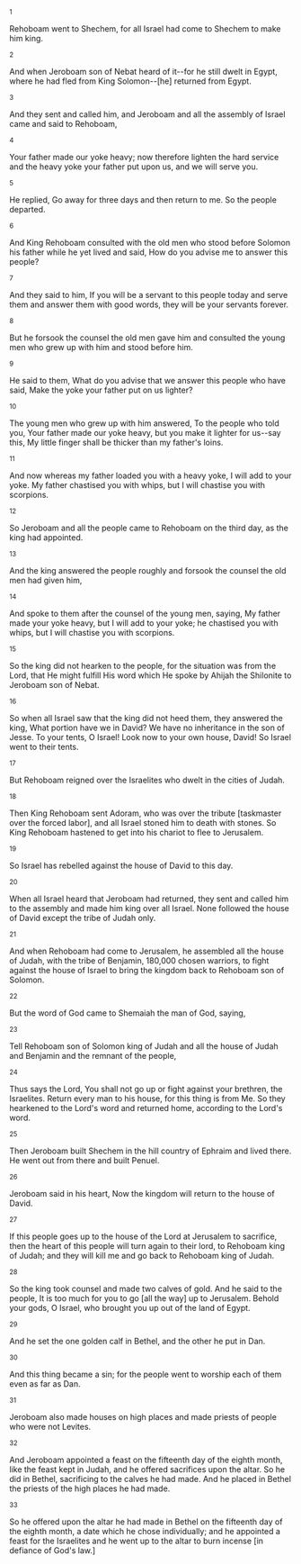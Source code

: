 <sup>1</sup> 

Rehoboam went to Shechem, for all Israel had come to Shechem to make him king. 

<sup>2</sup> 

And when Jeroboam son of Nebat heard of it--for he still dwelt in Egypt, where he had fled from King Solomon--[he] returned from Egypt. 

<sup>3</sup> 

And they sent and called him, and Jeroboam and all the assembly of Israel came and said to Rehoboam, 

<sup>4</sup> 

Your father made our yoke heavy; now therefore lighten the hard service and the heavy yoke your father put upon us, and we will serve you. 

<sup>5</sup> 

He replied, Go away for three days and then return to me. So the people departed. 

<sup>6</sup> 

And King Rehoboam consulted with the old men who stood before Solomon his father while he yet lived and said, How do you advise me to answer this people? 

<sup>7</sup> 

And they said to him, If you will be a servant to this people today and serve them and answer them with good words, they will be your servants forever. 

<sup>8</sup> 

But he forsook the counsel the old men gave him and consulted the young men who grew up with him and stood before him. 

<sup>9</sup> 

He said to them, What do you advise that we answer this people who have said, Make the yoke your father put on us lighter? 

<sup>10</sup> 

The young men who grew up with him answered, To the people who told you, Your father made our yoke heavy, but you make it lighter for us--say this, My little finger shall be thicker than my father's loins. 

<sup>11</sup> 

And now whereas my father loaded you with a heavy yoke, I will add to your yoke. My father chastised you with whips, but I will chastise you with scorpions. 

<sup>12</sup> 

So Jeroboam and all the people came to Rehoboam on the third day, as the king had appointed. 

<sup>13</sup> 

And the king answered the people roughly and forsook the counsel the old men had given him, 

<sup>14</sup> 

And spoke to them after the counsel of the young men, saying, My father made your yoke heavy, but I will add to your yoke; he chastised you with whips, but I will chastise you with scorpions. 

<sup>15</sup> 

So the king did not hearken to the people, for the situation was from the Lord, that He might fulfill His word which He spoke by Ahijah the Shilonite to Jeroboam son of Nebat. 

<sup>16</sup> 

So when all Israel saw that the king did not heed them, they answered the king, What portion have we in David? We have no inheritance in the son of Jesse. To your tents, O Israel! Look now to your own house, David! So Israel went to their tents. 

<sup>17</sup> 

But Rehoboam reigned over the Israelites who dwelt in the cities of Judah. 

<sup>18</sup> 

Then King Rehoboam sent Adoram, who was over the tribute [taskmaster over the forced labor], and all Israel stoned him to death with stones. So King Rehoboam hastened to get into his chariot to flee to Jerusalem. 

<sup>19</sup> 

So Israel has rebelled against the house of David to this day. 

<sup>20</sup> 

When all Israel heard that Jeroboam had returned, they sent and called him to the assembly and made him king over all Israel. None followed the house of David except the tribe of Judah only. 

<sup>21</sup> 

And when Rehoboam had come to Jerusalem, he assembled all the house of Judah, with the tribe of Benjamin, 180,000 chosen warriors, to fight against the house of Israel to bring the kingdom back to Rehoboam son of Solomon. 

<sup>22</sup> 

But the word of God came to Shemaiah the man of God, saying, 

<sup>23</sup> 

Tell Rehoboam son of Solomon king of Judah and all the house of Judah and Benjamin and the remnant of the people, 

<sup>24</sup> 

Thus says the Lord, You shall not go up or fight against your brethren, the Israelites. Return every man to his house, for this thing is from Me. So they hearkened to the Lord's word and returned home, according to the Lord's word. 

<sup>25</sup> 

Then Jeroboam built Shechem in the hill country of Ephraim and lived there. He went out from there and built Penuel. 

<sup>26</sup> 

Jeroboam said in his heart, Now the kingdom will return to the house of David. 

<sup>27</sup> 

If this people goes up to the house of the Lord at Jerusalem to sacrifice, then the heart of this people will turn again to their lord, to Rehoboam king of Judah; and they will kill me and go back to Rehoboam king of Judah. 

<sup>28</sup> 

So the king took counsel and made two calves of gold. And he said to the people, It is too much for you to go [all the way] up to Jerusalem. Behold your gods, O Israel, who brought you up out of the land of Egypt. 

<sup>29</sup> 

And he set the one golden calf in Bethel, and the other he put in Dan. 

<sup>30</sup> 

And this thing became a sin; for the people went to worship each of them even as far as Dan. 

<sup>31</sup> 

Jeroboam also made houses on high places and made priests of people who were not Levites. 

<sup>32</sup> 

And Jeroboam appointed a feast on the fifteenth day of the eighth month, like the feast kept in Judah, and he offered sacrifices upon the altar. So he did in Bethel, sacrificing to the calves he had made. And he placed in Bethel the priests of the high places he had made. 

<sup>33</sup> 

So he offered upon the altar he had made in Bethel on the fifteenth day of the eighth month, a date which he chose individually; and he appointed a feast for the Israelites and he went up to the altar to burn incense [in defiance of God's law.]